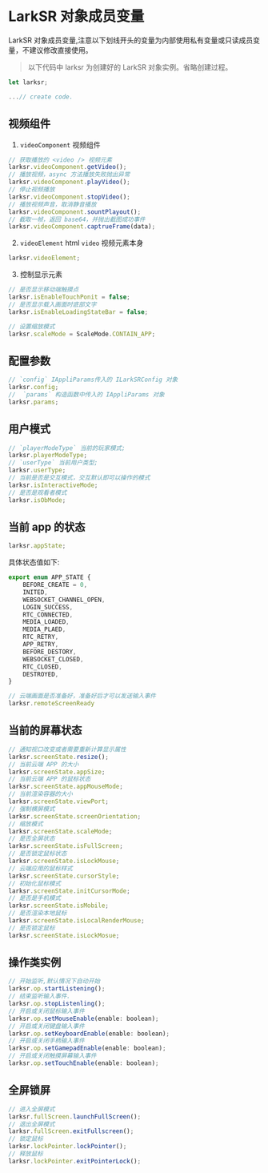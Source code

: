 # LarkSR 对象成员变量

LarkSR 对象成员变量,注意以下划线开头的变量为内部使用私有变量或只读成员变量，不建议修改直接使用。

> 以下代码中 larksr 为创建好的 LarkSR 对象实例。省略创建过程。

```javascript
let larksr;

...// create code.
```

## 视频组件

1. `videoComponent` 视频组件

```javascript
// 获取播放的 <video /> 视频元素
larksr.videoComponent.getVideo();
// 播放视频，async 方法播放失败抛出异常
larksr.videoComponent.playVideo();
// 停止视频播放
larksr.videoComponent.stopVideo();
// 播放视频声音，取消静音播放
larksr.videoComponent.sountPlayout();
// 截取一帧，返回 base64，并抛出截图成功事件
larksr.videoComponent.captrueFrame(data);
```

2. `videoElement`  html `video` 视频元素本身

```javascript
larksr.videoElement;
```

3. 控制显示元素

```javascript
// 是否显示移动端触摸点
larksr.isEnableTouchPonit = false;
// 是否显示载入画面时底部文字
larksr.isEnableLoadingStateBar = false;
```

```javascript
// 设置缩放模式
larksr.scaleMode = ScaleMode.CONTAIN_APP;
```

## 配置参数

```javascript
// `config` IAppliParams传入的 ILarkSRConfig 对象
larksr.config;
//  `params` 构造函数中传入的 IAppliParams 对象
larksr.params;
```

## 用户模式

```javascript
// `playerModeType` 当前的玩家模式;
larksr.playerModeType;
// `userType` 当前用户类型;
larksr.userType;
// 当前是否是交互模式，交互默认即可以操作的模式
larksr.isInteractiveMode;
// 是否是观看者模式
larksr.isObMode;
```

## 当前 app 的状态

```javascript
larksr.appState;
```

具体状态值如下:

```javascript
export enum APP_STATE {
    BEFORE_CREATE = 0,
    INITED,
    WEBSOCKET_CHANNEL_OPEN,
    LOGIN_SUCCESS,
    RTC_CONNECTED,
    MEDIA_LOADED,
    MEDIA_PLAED,
    RTC_RETRY,
    APP_RETRY,
    BEFORE_DESTORY,
    WEBSOCKET_CLOSED,
    RTC_CLOSED,
    DESTROYED,
}
```

```javascript
// 云端画面是否准备好，准备好后才可以发送输入事件
larksr.remoteScreenReady
```

## 当前的屏幕状态

```javascript
// 通知视口改变或者需要重新计算显示属性
larksr.screenState.resize();
// 当前云端 APP 的大小
larksr.screenState.appSize;
// 当前云端 APP 的鼠标状态
larksr.screenState.appMouseMode;
// 当前渲染容器的大小
larksr.screenState.viewPort;
// 强制横屏模式
larksr.screenState.screenOrientation;
// 缩放模式
larksr.screenState.scaleMode;
// 是否全屏状态
larksr.screenState.isFullScreen;
// 是否锁定鼠标状态
larksr.screenState.isLockMouse;
// 云端应用的鼠标样式
larksr.screenState.cursorStyle;
// 初始化鼠标模式
larksr.screenState.initCursorMode;
// 是否是手机模式
larksr.screenState.isMobile;
// 是否渲染本地鼠标
larksr.screenState.isLocalRenderMouse;
// 是否锁定鼠标
larksr.screenState.isLockMosue;
```

## 操作类实例

```javascript
// 开始监听,默认情况下自动开始
larksr.op.startListening();
// 结束监听输入事件.
larksr.op.stopListenling();
// 开启或关闭鼠标输入事件
larksr.op.setMouseEnable(enable: boolean);
// 开启或关闭键盘输入事件
larksr.op.setKeyboardEnable(enable: boolean);
// 开启或关闭手柄输入事件
larksr.op.setGamepadEnable(enable: boolean);
// 开启或关闭触摸屏幕输入事件
larksr.op.setTouchEnable(enable: boolean);
```

## 全屏锁屏

```javascript
// 进入全屏模式
larksr.fullScreen.launchFullScreen();
// 退出全屏模式
larksr.fullScreen.exitFullscreen();
// 锁定鼠标
larksr.lockPointer.lockPointer();
// 释放鼠标
larksr.lockPointer.exitPointerLock();
```
